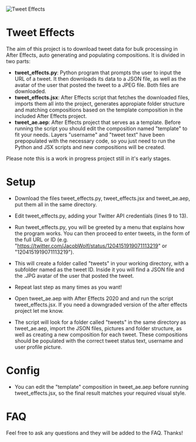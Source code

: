 ![Tweet Effects](https://i.imgur.com/cPA6Ez1.png "Tweet Effects")
# Tweet Effects
The aim of this project is to download tweet data for bulk processing in After Effects, auto generating and populating compositions. It is divided in two parts:
* **tweet_effects.py**: Python program that prompts the user to input the URL of a tweet. It then downloads its data to a JSON file, as well as the avatar of the user that posted the tweet to a JPEG file. Both files are downloaded. 
* **tweet_effects.jsx**: After Effects script that fetches the downloaded files, imports them all into the project, generates appropiate folder structure and matching compositions based on the template composition in the included After Effects project.
* **tweet_ae.aep**: After Effects project that serves as a template. Before running the script you should edit the composition named "template" to fit your needs. Layers "username" and "tweet text" have been prepopulated with the necessary code, so you just need to run the Python and JSX scripts and new compositions will be created.

Please note this is a work in progress project still in it's early stages.

# Setup
* Download the files tweet_effects.py, tweet_effects.jsx and tweet_ae.aep, put them all in the same directory.
* Edit tweet_effects.py, adding your Twitter API credentials (lines 9 to 13).
* Run tweet_effects.py, you will be greeted by a menu that explains how the program works. You can then proceed to enter tweets, in the form of the full URL or ID (e.g. "https://twitter.com/JacobWolf/status/1204151919071113219" or "1204151919071113219").
* This will create a folder called "tweets" in your working directory, with a subfolder named as the tweet ID. Inside it you will find a JSON file and the .JPG avatar of the user that posted the tweet.
* Repeat last step as many times as you want!

* Open tweet_ae.aep with After Effects 2020 and and run the script tweet_effects.jsx. If you need a downgraded version of the after effects project let me know.
* The script will look for a folder called "tweets" in the same directory as tweet_ae.aep, import the JSON files, pictures and folder structure, as well as creating a new composition for each tweet. These compositions should be populated with the correct tweet status text, username and user profile picture. 

# Config
* You can edit the "template" composition in tweet_ae.aep before running tweet_effects.jsx, so the final result matches your required visual style.

# FAQ
Feel free to ask any questions and they will be added to the FAQ. Thanks!
